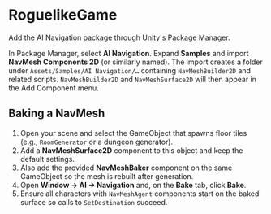 # RoguelikeGame

Add the AI Navigation package through Unity's Package Manager.

In Package Manager, select **AI Navigation**.
Expand **Samples** and import **NavMesh Components 2D** (or similarly named).
The import creates a folder under `Assets/Samples/AI Navigation/…` containing `NavMeshBuilder2D` and related scripts.
`NavMeshBuilder2D` and `NavMeshSurface2D` will then appear in the Add Component menu.

## Baking a NavMesh
1. Open your scene and select the GameObject that spawns floor tiles (e.g., `RoomGenerator` or a dungeon generator).
2. Add a **NavMeshSurface2D** component to this object and keep the default settings.
3. Also add the provided **NavMeshBaker** component on the same GameObject so the mesh is rebuilt after generation.
4. Open **Window → AI → Navigation** and, on the **Bake** tab, click **Bake**.
5. Ensure all characters with `NavMeshAgent` components start on the baked surface so calls to `SetDestination` succeed.

